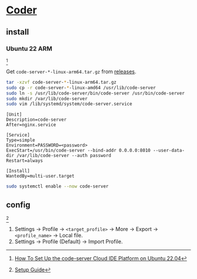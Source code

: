 # [Coder](https://coder.com/)

## install

### Ubuntu 22 ARM

[^1]

Get `code-server-*-linux-arm64.tar.gz` from [releases](https://github.com/coder/code-server/releases).

```sh
tar -xzvf code-server-*-linux-arm64.tar.gz
sudo cp -r code-server-*-linux-amd64 /usr/lib/code-server
sudo ln -s /usr/lib/code-server/bin/code-server /usr/bin/code-server
sudo mkdir /var/lib/code-server
sudo vim /lib/systemd/system/code-server.service
```

```
[Unit]
Description=code-server
After=nginx.service

[Service]
Type=simple
Environment=PASSWORD=<password>
ExecStart=/usr/bin/code-server --bind-addr 0.0.0.0:8010 --user-data-dir /var/lib/code-server --auth password
Restart=always

[Install]
WantedBy=multi-user.target
```

```sh
sudo systemctl enable --now code-server
```

## config

[^2]

1. Settings → Profile → `<target_profile>` → More → Export → `<profile_name>` → Local file.
2. Settings → Profile (Default) → Import Profile.

[^1]: [How To Set Up the code-server Cloud IDE Platform on Ubuntu 22.04](https://www.digitalocean.com/community/tutorials/how-to-set-up-the-code-server-cloud-ide-platform-on-ubuntu-22-04)
[^2]: [Setup Guide](https://github.com/coder/code-server/blob/main/docs/guide.md)
